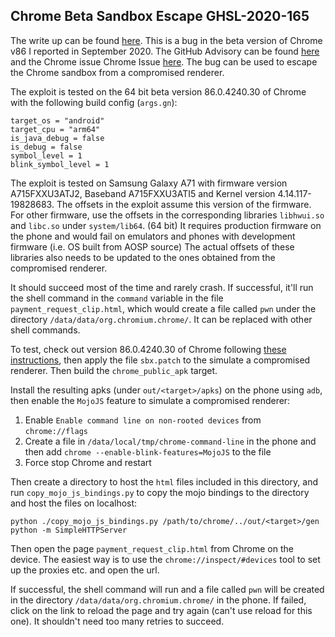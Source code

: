 ## Chrome Beta Sandbox Escape GHSL-2020-165

The write up can be found [here](https://securitylab.github.com/research/one_day_short_of_a_fullchain_sbx). This is a bug in the beta version of Chrome v86 I reported in September 2020. The GitHub Advisory can be found [here](https://securitylab.github.com/advisories/GHSL-2020-165-chrome) and the Chrome issue Chrome Issue [here](https://bugs.chromium.org/p/chromium/issues/detail?1125614). The bug can be used to escape the Chrome sandbox from a compromised renderer.

The exploit is tested on the 64 bit beta version 86.0.4240.30 of Chrome with the following build config (`args.gn`):

```
target_os = "android"
target_cpu = "arm64"
is_java_debug = false
is_debug = false
symbol_level = 1
blink_symbol_level = 1
```

The exploit is tested on Samsung Galaxy A71 with firmware version A715FXXU3ATJ2, Baseband A715FXXU3ATI5 and Kernel version 4.14.117-19828683. The offsets in the exploit assume this version of the firmware. For other firmware, use the offsets in the corresponding libraries `libhwui.so` and `libc.so` under `system/lib64`. (64 bit) It requires production firmware on the phone and would fail on emulators and phones with development firmware (i.e. OS built from AOSP source) The actual offsets of these libraries also needs to be updated to the ones obtained from the compromised renderer.

It should succeed most of the time and rarely crash. If successful, it'll run the shell command in the `command` variable in the file `payment_request_clip.html`, which would create a file called `pwn` under the directory `/data/data/org.chromium.chrome/`. It can be replaced with other shell commands.

To test, check out version 86.0.4240.30 of Chrome following [these instructions](https://chromium.googlesource.com/chromium/src/+/master/docs/android_build_instructions.md), then apply the file `sbx.patch` to the simulate a compromised renderer. Then build the `chrome_public_apk` target.

Install the resulting apks (under `out/<target>/apks`) on the phone using `adb`, then enable the `MojoJS` feature to simulate a compromised renderer:

1. Enable `Enable command line on non-rooted devices` from `chrome://flags`
2. Create a file in `/data/local/tmp/chrome-command-line` in the phone and then add `chrome --enable-blink-features=MojoJS` to the file
3. Force stop Chrome and restart

Then create a directory to host the `html` files included in this directory, and run `copy_mojo_js_bindings.py` to copy the mojo bindings to the directory and host the files on localhost:

```
python ./copy_mojo_js_bindings.py /path/to/chrome/../out/<target>/gen
python -m SimpleHTTPServer
```

Then open the page `payment_request_clip.html` from Chrome on the device. The easiest way is to use the `chrome://inspect/#devices` tool to set up the proxies etc. and open the url.

If successful, the shell command will run and a file called `pwn` will be created in the directory `/data/data/org.chromium.chrome/` in the phone. If failed, click on the link to reload the page and try again (can't use reload for this one). It shouldn't need too many retries to succeed.
